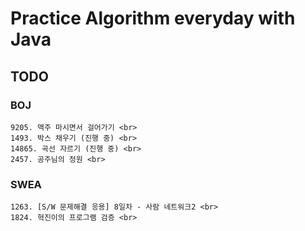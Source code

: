 #  Practice Algorithm everyday with Java

## TODO
### BOJ
    9205. 맥주 마시면서 걸어가기 <br>
    1493. 박스 채우기 (진행 중) <br>
    14865. 곡선 자르기 (진행 중) <br>
    2457. 공주님의 정원 <br>
### SWEA
    1263. [S/W 문제해결 응용] 8일차 - 사람 네트워크2 <br>
    1824. 혁진이의 프로그램 검증 <br>